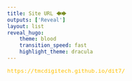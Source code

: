 ```yaml
---
title: Site URL 🡄🡆
outputs: ['Reveal']
layout: list
reveal_hugo:
    theme: blood
    transition_speed: fast
    highlight_theme: dracula
---
```

<span style="font-size: 110%; color: #ffc000;">`https://tmcdigitech.github.io/dit7/`</span>
